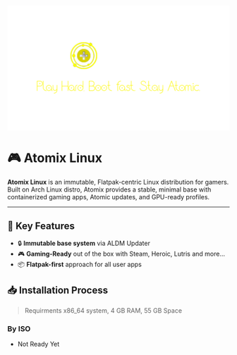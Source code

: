 ![Atomix Logo](assets/atomix-banner.png)

# 🎮 Atomix Linux

**Atomix Linux** is an immutable, Flatpak-centric Linux distribution for gamers. Built on Arch Linux distro, Atomix provides a stable, minimal base with containerized gaming apps, Atomic updates, and GPU-ready profiles.

---

## 🚀 Key Features

- 🔒 **Immutable base system** via ALDM Updater
- 🎮 **Gaming-Ready** out of the box with Steam, Heroic, Lutris and more...
- 📦 **Flatpak-first** approach for all user apps

## 📥 Installation Process
> Requirments x86_64 system, 4 GB RAM, 55 GB Space

### By ISO
- Not Ready Yet

